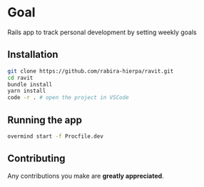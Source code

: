 # Goal

Rails app to track personal development by setting weekly goals

## Installation

```bash
git clone https://github.com/rabira-hierpa/ravit.git
cd ravit
bundle install
yarn install
code -r . # open the project in VSCode
```

## Running the app

```bash
overmind start -f Procfile.dev
```

## Contributing

Any contributions you make are **greatly appreciated**.

